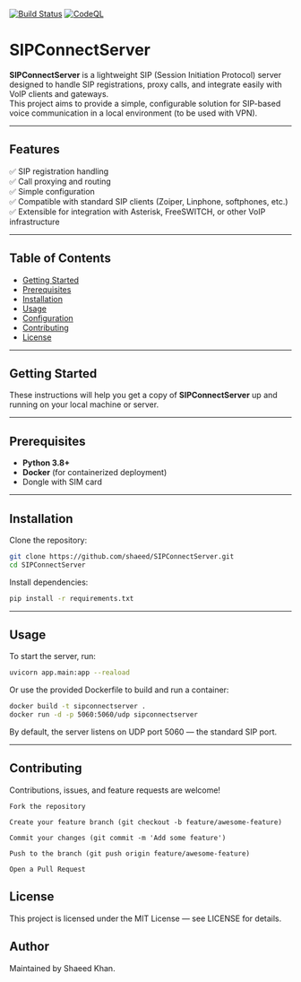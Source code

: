 [![Build Status](https://github.com/shaeed/SIPConnectServer/actions/workflows/python-app.yml/badge.svg)](https://github.com/shaeed/SIPConnectServer/actions/workflows/python-app.yml) [![CodeQL](https://github.com/shaeed/SIPConnectServer/actions/workflows/github-code-scanning/codeql/badge.svg)](https://github.com/shaeed/SIPConnectServer/actions/workflows/github-code-scanning/codeql)

# SIPConnectServer

**SIPConnectServer** is a lightweight SIP (Session Initiation Protocol) server designed to handle SIP registrations, proxy calls, and integrate easily with VoIP clients and gateways.  
This project aims to provide a simple, configurable solution for SIP-based voice communication in a local environment (to be used with VPN).

---

## Features

✅ SIP registration handling  
✅ Call proxying and routing  
✅ Simple configuration  
✅ Compatible with standard SIP clients (Zoiper, Linphone, softphones, etc.)  
✅ Extensible for integration with Asterisk, FreeSWITCH, or other VoIP infrastructure

---

## Table of Contents

- [Getting Started](#getting-started)
- [Prerequisites](#prerequisites)
- [Installation](#installation)
- [Usage](#usage)
- [Configuration](#configuration)
- [Contributing](#contributing)
- [License](#license)

---

## Getting Started

These instructions will help you get a copy of **SIPConnectServer** up and running on your local machine or server.

---

## Prerequisites

- **Python 3.8+**
- **Docker** (for containerized deployment)
- Dongle with SIM card

---

## Installation

Clone the repository:

```bash
git clone https://github.com/shaeed/SIPConnectServer.git
cd SIPConnectServer
```
Install dependencies:
```bash
pip install -r requirements.txt
```
---

## Usage

To start the server, run:

```bash
uvicorn app.main:app --reaload
```
Or use the provided Dockerfile to build and run a container:

```bash
docker build -t sipconnectserver .
docker run -d -p 5060:5060/udp sipconnectserver
```
By default, the server listens on UDP port 5060 — the standard SIP port.

---

## Contributing

Contributions, issues, and feature requests are welcome!

    Fork the repository

    Create your feature branch (git checkout -b feature/awesome-feature)

    Commit your changes (git commit -m 'Add some feature')

    Push to the branch (git push origin feature/awesome-feature)

    Open a Pull Request

## License

This project is licensed under the MIT License — see LICENSE for details.

## Author

Maintained by Shaeed Khan.

